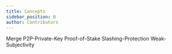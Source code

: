 ```yaml
---
title: Concepts
sidebar_position: 0
author: Contributors
---
```


Merge
P2P-Private-Key
Proof-of-Stake
Slashing-Protection
Weak-Subjectivity
